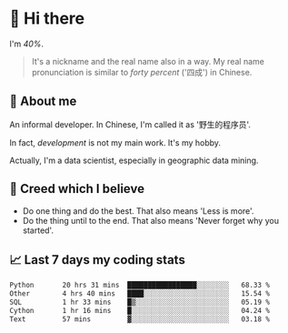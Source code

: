 # 👋 Hi there

I'm *40%*.

> It's a nickname and the real name also in a way.
> My real name pronunciation is similar to *forty percent* ('四成') in Chinese.

## :speech_balloon: About me

An informal developer. In Chinese, I'm called it as '野生的程序员'.

In fact, _development_ is not my main work. It's my hobby.

Actually, I'm a data scientist, especially in geographic data mining.

## :see_no_evil: Creed which I believe

- Do one thing and do the best. That also means 'Less is more'.
- Do the thing until to the end. That also means 'Never forget why you started'.

## :chart_with_upwards_trend: Last 7 days my coding stats

<!--START_SECTION:waka-->

```txt
Python       20 hrs 31 mins  █████████████████░░░░░░░░   68.33 %
Other        4 hrs 40 mins   ████░░░░░░░░░░░░░░░░░░░░░   15.54 %
SQL          1 hr 33 mins    █▒░░░░░░░░░░░░░░░░░░░░░░░   05.19 %
Cython       1 hr 16 mins    █░░░░░░░░░░░░░░░░░░░░░░░░   04.24 %
Text         57 mins         ▓░░░░░░░░░░░░░░░░░░░░░░░░   03.18 %
```

<!--END_SECTION:waka-->
